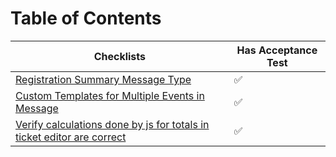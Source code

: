 # Table of Contents

| Checklists                                         | Has Acceptance Test|
| ---------------------------------------------------|-------------------|
| [Registration Summary Message Type](registration-summary-message-type.md)|       ✅            |
| [Custom Templates for Multiple Events in Message](custom-templates-multiple-events.md)| ✅ |
| [Verify calculations done by js for totals in ticket editor are correct](test-ticket-editor-subtotal-calcs.md) | ✅ |